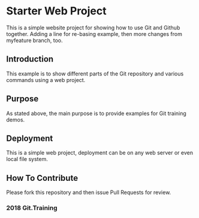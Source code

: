 # Starter Web Project

This is a simple website project for showing how to use Git and Github together.  Adding a line for re-basing example, then more changes from myfeature branch, too.

## Introduction

This example is to show different parts of the Git repository and various commands using a web project.

## Purpose

As stated above, the main purpose is to provide examples for Git training demos.

## Deployment

This is a simple web project, deployment can be on any web server or even local file system.

## How To Contribute

Please fork this repository and then issue Pull Requests for review.

### 2018 Git.Training